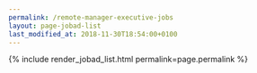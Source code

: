 ```yaml
---
permalink: /remote-manager-executive-jobs
layout: page-jobad-list
last_modified_at: 2018-11-30T18:54:00+0100
---
```

{% include render_jobad_list.html permalink=page.permalink %}
